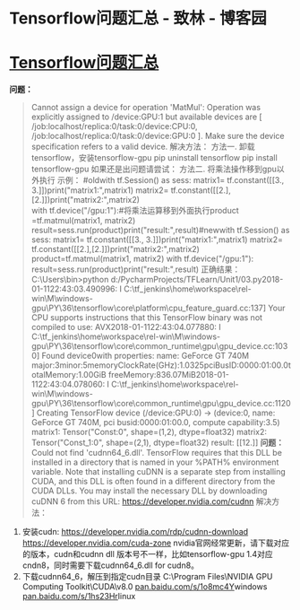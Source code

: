 
# Tensorflow问题汇总 - 致林 - 博客园






# [Tensorflow问题汇总](https://www.cnblogs.com/bincoding/p/8270894.html)
**问题：**
> Cannot assign a device for operation 'MatMul': Operation was explicitly assigned to /device:GPU:1 but available devices are [ /job:localhost/replica:0/task:0/device:CPU:0, /job:localhost/replica:0/task:0/device:GPU:0 ]. Make sure the device specification refers to a valid device.
解决方法：
方法一. 卸载tensorflow，安装tensorflow-gpu
pip uninstall tensorflow
pip install tensorflow-gpu
如果还是出问题请尝试：
方法二. 将乘法操作移到gpu以外执行
示例：
\#oldwith tf.Session() as sess:
    matrix1= tf.constant([[3., 3.]])print("matrix1:",matrix1)
    matrix2= tf.constant([[2.],[2.]])print("matrix2:",matrix2)    
    with tf.device("/gpu:1"):\#将乘法运算移到外面执行product =tf.matmul(matrix1, matrix2)
result=sess.run(product)print("result:",result)\#newwith tf.Session() as sess:
    matrix1= tf.constant([[3., 3.]])print("matrix1:",matrix1)
    matrix2= tf.constant([[2.],[2.]])print("matrix2:",matrix2)
    product=tf.matmul(matrix1, matrix2)
with tf.device("/gpu:1"):
        result=sess.run(product)print("result:",result)
正确结果：
C:\Users\bin>python d:/PycharmProjects/TFLearn/Unit1/03.py2018-01-1122:43:03.490996: I C:\tf_jenkins\home\workspace\rel-win\M\windows-gpu\PY\36\tensorflow\core\platform\cpu_feature_guard.cc:137] Your CPU supports instructions that this TensorFlow binary was not compiled to use: AVX2018-01-1122:43:04.077880: I C:\tf_jenkins\home\workspace\rel-win\M\windows-gpu\PY\36\tensorflow\core\common_runtime\gpu\gpu_device.cc:1030] Found device0with properties:
name: GeForce GT 740M major:3minor:5memoryClockRate(GHz):1.0325pciBusID:0000:01:00.0totalMemory:1.00GiB freeMemory:836.07MiB2018-01-1122:43:04.078060: I C:\tf_jenkins\home\workspace\rel-win\M\windows-gpu\PY\36\tensorflow\core\common_runtime\gpu\gpu_device.cc:1120] Creating TensorFlow device (/device:GPU:0) -> (device:0, name: GeForce GT 740M, pci busid:0000:01:00.0, compute capability:3.5)
matrix1: Tensor("Const:0", shape=(1,2), dtype=float32)
matrix2: Tensor("Const_1:0", shape=(2,1), dtype=float32)
result: [[12.]]
**问题：**
> Could not find 'cudnn64_6.dll'. TensorFlow requires that this DLL be installed in a directory that is named in your %PATH% environment variable. Note that installing cuDNN is a separate step from installing CUDA, and this DLL is often found in a different directory from the CUDA DLLs. You may install the necessary DLL by downloading cuDNN 6 from this URL: https://developer.nvidia.com/cudnn
解决方法：
1. 安装cudn:
https://developer.nvidia.com/rdp/cudnn-download
https://developer.nvidia.com/cuda-zone
nvidia官网经常更新，请下载对应的版本，cudn和cudnn dll 版本号不一样，比如tensorflow-gpu 1.4对应cndn8，同时需要下载cudnn64_6.dll for cudn8。
2. 下载cudnn64_6，解压到指定cudn目录 C:\Program Files\NVIDIA GPU Computing Toolkit\CUDA\v8.0
[pan.baidu.com/s/1o8mc4Y](https://link.zhihu.com/?target=http%3A//pan.baidu.com/s/1o8mc4YI)windows
[pan.baidu.com/s/1hs23Hr](https://link.zhihu.com/?target=http%3A//pan.baidu.com/s/1hs23HrA)linux





